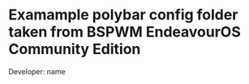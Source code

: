 # Examample polybar config folder taken from BSPWM EndeavourOS Community Edition
Developer: name <name at email.com>
 
